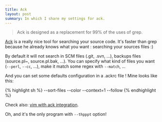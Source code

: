 ```yaml
---
title: Ack
layout: post
summary: In which I share my settings for ack.
---
```


> Ack is designed as a replacement for 99% of the uses of grep.

[Ack](https://metacpan.org/module/App::Ack) is a really nice tool for searching your source code. It's faster than grep because he already knows what you want : searching your sources files :)

By default it will not search in SCM files (.git, .svn, ...), backups files (source.pl~, source.pl.bak, ...). You can specify what kind of files you want (`--perl`, `--cc`, ...), make it match some regex with `--match`, ...

And you can set some defaults configuration in a .ackrc file ! Mine looks like this:

{% highlight sh %}
--sort-files
--color
--context=1
--follow
{% endhighlight %}

Check also: [vim with ack integration](http://use.perl.org/use.perl.org/_Ovid/journal/36430.html).

Oh, and it's the only program with `--thpppt` option!
